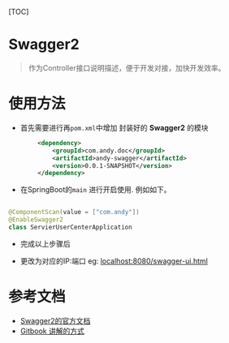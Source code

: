 [TOC]

# Swagger2

> 作为Controller接口说明描述，便于开发对接，加快开发效率。


# 使用方法

* 首先需要进行再`pom.xml`中增加 封装好的 **Swagger2** 的模块 
```xml
        <dependency>
            <groupId>com.andy.doc</groupId>
            <artifactId>andy-swagger</artifactId>
            <version>0.0.1-SNAPSHOT</version>
        </dependency>
```

* 在SpringBoot的`main` 进行开启使用. 例如如下。
```java

@ComponentScan(value = ["com.andy"])
@EnableSwagger2
class ServierUserCenterApplication

```

* 完成以上步骤后


* 更改为对应的IP:端口 eg: [localhost:8080/swagger-ui.html](localhost:8080/swagger-ui.html) 

# 参考文档
* [Swagger2的官方文档](https://swagger.io/solutions/api-documentation/)
* [Gitbook 讲解的方式](https://gumutianqi1.gitbooks.io/specification-doc/content/tools-doc/spring-boot-swagger2-guide.html)
